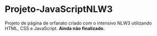 # Projeto-JavaScriptNLW3
 Projeto de página de orfanato criado com o intensivo NLW3 utilizando HTML, CSS e JavaScript.
 **Ainda não finalizado.**
